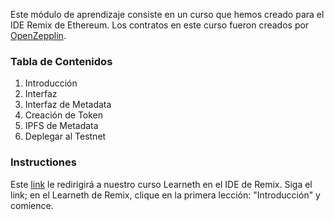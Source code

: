 Este módulo de aprendizaje consiste en un curso que hemos creado para el IDE Remix de Ethereum. Los contratos en este curso fueron creados por [OpenZepplin](https://openzeppelin.com/).

### Tabla de Contenidos
1. Introducción
2. Interfaz
3. Interfaz de Metadata
4. Creación de Token
5. IPFS de Metadata
6. Deplegar al Testnet


### Instructiones
Este [link](https://remix.ethereum.org/?#activate=solidityUnitTesting,solidity,LearnEth&call=LearnEth//startTutorial//ethereum/remix-workshops//master//nftTokenCourse
) le redirigirá a nuestro curso Learneth en el IDE de Remix. Siga el link; en el Learneth de Remix, clique en la primera lección: "Introducción" y comience. 